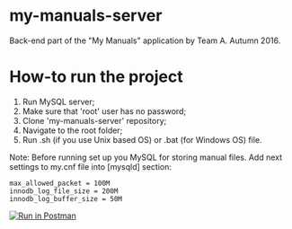 # my-manuals-server
Back-end part of the "My Manuals" application by Team A. Autumn 2016.

# How-to run the project
1. Run MySQL server;
2. Make sure that 'root' user has no password;
3. Clone 'my-manuals-server' repository;
4. Navigate to the root folder;
5. Run .sh (if you use Unix based OS) or .bat (for Windows OS) file.

Note: Before running set up you MySQL for storing manual files. Add next settings to my.cnf file into [mysqld] section:

```
max_allowed_packet = 100M
innodb_log_file_size = 200M
innodb_log_buffer_size = 50M
```

[![Run in Postman](https://run.pstmn.io/button.svg)](https://app.getpostman.com/run-collection/166657a67b6e20019c61)

